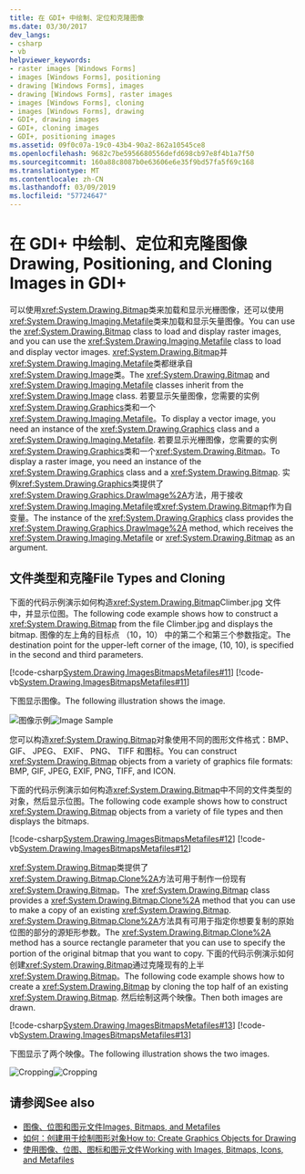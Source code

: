 ```yaml
---
title: 在 GDI+ 中绘制、定位和克隆图像
ms.date: 03/30/2017
dev_langs:
- csharp
- vb
helpviewer_keywords:
- raster images [Windows Forms]
- images [Windows Forms], positioning
- drawing [Windows Forms], images
- drawing [Windows Forms], raster images
- images [Windows Forms], cloning
- images [Windows Forms], drawing
- GDI+, drawing images
- GDI+, cloning images
- GDI+, positioning images
ms.assetid: 09f0c07a-19c0-43b4-90a2-862a10545ce8
ms.openlocfilehash: 9682c7be5956680556defd698cb97e8f4b1a7f50
ms.sourcegitcommit: 160a88c8087b0e63606e6e35f9bd57fa5f69c168
ms.translationtype: MT
ms.contentlocale: zh-CN
ms.lasthandoff: 03/09/2019
ms.locfileid: "57724647"
---
```

# <a name="drawing-positioning-and-cloning-images-in-gdi"></a><span data-ttu-id="df698-102">在 GDI+ 中绘制、定位和克隆图像</span><span class="sxs-lookup"><span data-stu-id="df698-102">Drawing, Positioning, and Cloning Images in GDI+</span></span>
<span data-ttu-id="df698-103">可以使用<xref:System.Drawing.Bitmap>类来加载和显示光栅图像，还可以使用<xref:System.Drawing.Imaging.Metafile>类来加载和显示矢量图像。</span><span class="sxs-lookup"><span data-stu-id="df698-103">You can use the <xref:System.Drawing.Bitmap> class to load and display raster images, and you can use the <xref:System.Drawing.Imaging.Metafile> class to load and display vector images.</span></span> <span data-ttu-id="df698-104"><xref:System.Drawing.Bitmap>并<xref:System.Drawing.Imaging.Metafile>类都继承自<xref:System.Drawing.Image>类。</span><span class="sxs-lookup"><span data-stu-id="df698-104">The <xref:System.Drawing.Bitmap> and <xref:System.Drawing.Imaging.Metafile> classes inherit from the <xref:System.Drawing.Image> class.</span></span> <span data-ttu-id="df698-105">若要显示矢量图像，您需要的实例<xref:System.Drawing.Graphics>类和一个<xref:System.Drawing.Imaging.Metafile>。</span><span class="sxs-lookup"><span data-stu-id="df698-105">To display a vector image, you need an instance of the <xref:System.Drawing.Graphics> class and a <xref:System.Drawing.Imaging.Metafile>.</span></span> <span data-ttu-id="df698-106">若要显示光栅图像，您需要的实例<xref:System.Drawing.Graphics>类和一个<xref:System.Drawing.Bitmap>。</span><span class="sxs-lookup"><span data-stu-id="df698-106">To display a raster image, you need an instance of the <xref:System.Drawing.Graphics> class and a <xref:System.Drawing.Bitmap>.</span></span> <span data-ttu-id="df698-107">实例<xref:System.Drawing.Graphics>类提供了<xref:System.Drawing.Graphics.DrawImage%2A>方法，用于接收<xref:System.Drawing.Imaging.Metafile>或<xref:System.Drawing.Bitmap>作为自变量。</span><span class="sxs-lookup"><span data-stu-id="df698-107">The instance of the <xref:System.Drawing.Graphics> class provides the <xref:System.Drawing.Graphics.DrawImage%2A> method, which receives the <xref:System.Drawing.Imaging.Metafile> or <xref:System.Drawing.Bitmap> as an argument.</span></span>  
  
## <a name="file-types-and-cloning"></a><span data-ttu-id="df698-108">文件类型和克隆</span><span class="sxs-lookup"><span data-stu-id="df698-108">File Types and Cloning</span></span>  
 <span data-ttu-id="df698-109">下面的代码示例演示如何构造<xref:System.Drawing.Bitmap>Climber.jpg 文件中，并显示位图。</span><span class="sxs-lookup"><span data-stu-id="df698-109">The following code example shows how to construct a <xref:System.Drawing.Bitmap> from the file Climber.jpg and displays the bitmap.</span></span> <span data-ttu-id="df698-110">图像的左上角的目标点 （10，10） 中的第二个和第三个参数指定。</span><span class="sxs-lookup"><span data-stu-id="df698-110">The destination point for the upper-left corner of the image, (10, 10), is specified in the second and third parameters.</span></span>  
  
 [!code-csharp[System.Drawing.ImagesBitmapsMetafiles#11](~/samples/snippets/csharp/VS_Snippets_Winforms/System.Drawing.ImagesBitmapsMetafiles/CS/Class1.cs#11)]
 [!code-vb[System.Drawing.ImagesBitmapsMetafiles#11](~/samples/snippets/visualbasic/VS_Snippets_Winforms/System.Drawing.ImagesBitmapsMetafiles/VB/Class1.vb#11)]  
  
 <span data-ttu-id="df698-111">下图显示图像。</span><span class="sxs-lookup"><span data-stu-id="df698-111">The following illustration shows the image.</span></span>  
  
 <span data-ttu-id="df698-112">![图像示例](./media/aboutgdip03-art04.gif "AboutGdip03_Art04")</span><span class="sxs-lookup"><span data-stu-id="df698-112">![Image Sample](./media/aboutgdip03-art04.gif "AboutGdip03_Art04")</span></span>  
  
 <span data-ttu-id="df698-113">您可以构造<xref:System.Drawing.Bitmap>对象使用不同的图形文件格式：BMP、 GIF、 JPEG、 EXIF、 PNG、 TIFF 和图标。</span><span class="sxs-lookup"><span data-stu-id="df698-113">You can construct <xref:System.Drawing.Bitmap> objects from a variety of graphics file formats: BMP, GIF, JPEG, EXIF, PNG, TIFF, and ICON.</span></span>  
  
 <span data-ttu-id="df698-114">下面的代码示例演示如何构造<xref:System.Drawing.Bitmap>中不同的文件类型的对象，然后显示位图。</span><span class="sxs-lookup"><span data-stu-id="df698-114">The following code example shows how to construct <xref:System.Drawing.Bitmap> objects from a variety of file types and then displays the bitmaps.</span></span>  
  
 [!code-csharp[System.Drawing.ImagesBitmapsMetafiles#12](~/samples/snippets/csharp/VS_Snippets_Winforms/System.Drawing.ImagesBitmapsMetafiles/CS/Class1.cs#12)]
 [!code-vb[System.Drawing.ImagesBitmapsMetafiles#12](~/samples/snippets/visualbasic/VS_Snippets_Winforms/System.Drawing.ImagesBitmapsMetafiles/VB/Class1.vb#12)]  
  
 <span data-ttu-id="df698-115"><xref:System.Drawing.Bitmap>类提供了<xref:System.Drawing.Bitmap.Clone%2A>方法可用于制作一份现有<xref:System.Drawing.Bitmap>。</span><span class="sxs-lookup"><span data-stu-id="df698-115">The <xref:System.Drawing.Bitmap> class provides a <xref:System.Drawing.Bitmap.Clone%2A> method that you can use to make a copy of an existing <xref:System.Drawing.Bitmap>.</span></span> <span data-ttu-id="df698-116"><xref:System.Drawing.Bitmap.Clone%2A>方法具有可用于指定你想要复制的原始位图的部分的源矩形参数。</span><span class="sxs-lookup"><span data-stu-id="df698-116">The <xref:System.Drawing.Bitmap.Clone%2A> method has a source rectangle parameter that you can use to specify the portion of the original bitmap that you want to copy.</span></span> <span data-ttu-id="df698-117">下面的代码示例演示如何创建<xref:System.Drawing.Bitmap>通过克隆现有的上半<xref:System.Drawing.Bitmap>。</span><span class="sxs-lookup"><span data-stu-id="df698-117">The following code example shows how to create a <xref:System.Drawing.Bitmap> by cloning the top half of an existing <xref:System.Drawing.Bitmap>.</span></span> <span data-ttu-id="df698-118">然后绘制这两个映像。</span><span class="sxs-lookup"><span data-stu-id="df698-118">Then both images are drawn.</span></span>  
  
 [!code-csharp[System.Drawing.ImagesBitmapsMetafiles#13](~/samples/snippets/csharp/VS_Snippets_Winforms/System.Drawing.ImagesBitmapsMetafiles/CS/Class1.cs#13)]
 [!code-vb[System.Drawing.ImagesBitmapsMetafiles#13](~/samples/snippets/visualbasic/VS_Snippets_Winforms/System.Drawing.ImagesBitmapsMetafiles/VB/Class1.vb#13)]  
  
 <span data-ttu-id="df698-119">下图显示了两个映像。</span><span class="sxs-lookup"><span data-stu-id="df698-119">The following illustration shows the two images.</span></span>  
  
 <span data-ttu-id="df698-120">![Cropping](./media/aboutgdip03-art05.gif "AboutGdip03_Art05")</span><span class="sxs-lookup"><span data-stu-id="df698-120">![Cropping](./media/aboutgdip03-art05.gif "AboutGdip03_Art05")</span></span>  
  
## <a name="see-also"></a><span data-ttu-id="df698-121">请参阅</span><span class="sxs-lookup"><span data-stu-id="df698-121">See also</span></span>
- [<span data-ttu-id="df698-122">图像、位图和图元文件</span><span class="sxs-lookup"><span data-stu-id="df698-122">Images, Bitmaps, and Metafiles</span></span>](images-bitmaps-and-metafiles.md)
- [<span data-ttu-id="df698-123">如何：创建用于绘制图形对象</span><span class="sxs-lookup"><span data-stu-id="df698-123">How to: Create Graphics Objects for Drawing</span></span>](how-to-create-graphics-objects-for-drawing.md)
- [<span data-ttu-id="df698-124">使用图像、位图、图标和图元文件</span><span class="sxs-lookup"><span data-stu-id="df698-124">Working with Images, Bitmaps, Icons, and Metafiles</span></span>](working-with-images-bitmaps-icons-and-metafiles.md)
